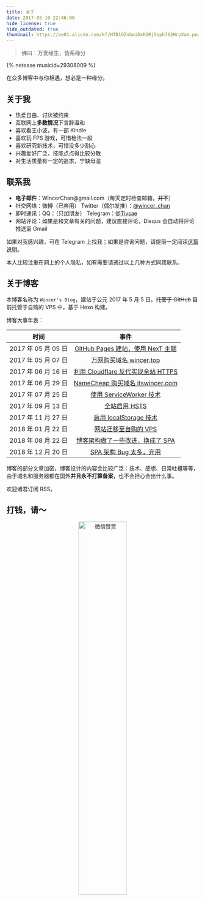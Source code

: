 ```yaml
---
title: 关于
date: 2017-05-10 22:46:00
hide_license: true
hide_outdated: true
thumbnail: https://ae01.alicdn.com/kf/HTB1GZnbaiDxK1RjSsph762HrpXam.png
---
```

> 佛曰：万发缘生，皆系缘分

{% netease musicid=29308009 %}

在众多博客中与你相遇，想必是一种缘分。

## 关于我
- 热爱自由、讨厌被约束
- 互联网上**多数情况**下言辞温和
- 喜欢看王小波，有一部 Kindle
- 喜欢玩 FPS 游戏，可惜枪法一般
- 喜欢研究新技术，可惜没多少耐心
- 兴趣爱好广泛，技能点点得比较分散
- 对生活质量有一定的追求，宁缺毋滥

## 联系我

- **电子邮件**：WincerChan<span style="display:none">fuck</span>@gmail.com（每天定时检查邮箱，~~并不~~）
- 社交网络：~~微博~~（已弃用） Twitter（偶尔发推）：[@wincer_chan](https://twitter.com/wincer_chan) 
- 即时通讯：QQ：（只加朋友） Telegram：[@Tivsae](https://t.me/Tivsae)
- 网站评论：如果是和文章有关的问题，建议直接评论，Disqus 会自动将评论推送至 Gmail

如果对我感兴趣，可在 Telegram 上找我；如果是咨询问题，请提前一定阅读[这篇说明](../about-the-question/)。

本人比较注重在网上的个人隐私，如有需要请通过以上几种方式同我联系。


## 关于博客

本博客名称为 `Wincer's Blog`，建站于公元 2017 年 5 月 5 日。~~托管于 GitHub~~ 目前托管于自购的 VPS 中，基于 Hexo 构建。

博客大事年表：

|        时间         |                             事件                             |
| :-----------------: | :----------------------------------------------------------: |
| 2017 年 05 月 05 日 |   [GitHub Pages 建站，使用 NexT 主题](../posts/4a17b156/)    |
| 2017 年 05 月 07 日 |        [万网购买域名 wincer.top](../posts/daaac5bb/)         |
| 2017 年 06 月 16 日 |   [利用 Cloudflare 反代实现全站 HTTPS](../posts/444a2b9d/)   |
| 2017 年 06 月 29 日 |    [NameCheap 购买域名 itswincer.com](../posts/cd8ce2d7/)    |
| 2017 年 07 月 25 日 |        [使用 ServiceWorker 技术](../posts/a0df572f/)         |
| 2017 年 09 月 13 日 |             [全站启用 HSTS](../posts/dfc84766/)              |
| 2017 年 11 月 27 日 |         [启用 localStorage 技术](../posts/a9d193c6/)         |
| 2018 年 01 月 22 日 |          [网站迁移至自购的 VPS](../posts/b3085a7/)           |
| 2018 年 08 月 22 日 |    [博客架构做了一些改进，换成了 SPA](../posts/50658b02/)    |
| 2018 年 12 月 20 日 | [SPA 架构 Bug 太多，弃用](https://github.com/WincerChan/MyBlog/commit/1fd7f75e984a220b7042c5c38bd4c4b1f32db3cc) |

博客的部分文章加密，博客设计的内容会比较广泛：技术、感想、日常吐槽等等，由于域名和服务器都在国外**并且永不打算备案**，也不会担心会出什么事。

欢迎诸君订阅 RSS。

## 打钱，请～

<center><img src="https://ae01.alicdn.com/kf/HTB1o49SQ9zqK1RjSZPx7634tVXaZ.png" alt="微信赞赏" title="微信赞赏" width="50%"/></center>

